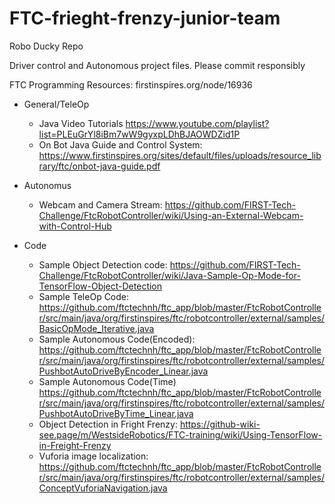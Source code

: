 # FTC-frieght-frenzy-junior-team
Robo Ducky Repo

Driver control and Autonomous project files. Please commit responsibly

FTC Programming Resources: firstinspires.org/node/16936
  - General/TeleOp
    - Java Video Tutorials https://www.youtube.com/playlist?list=PLEuGrYl8iBm7wW9gyxpLDhBJAOWDZid1P
    - On Bot Java Guide and Control System: https://www.firstinspires.org/sites/default/files/uploads/resource_library/ftc/onbot-java-guide.pdf
  - Autonomus
    - Webcam and Camera Stream: https://github.com/FIRST-Tech-Challenge/FtcRobotController/wiki/Using-an-External-Webcam-with-Control-Hub

  - Code
    - Sample Object Detection code: https://github.com/FIRST-Tech-Challenge/FtcRobotController/wiki/Java-Sample-Op-Mode-for-TensorFlow-Object-Detection
    - Sample TeleOp Code:          https://github.com/ftctechnh/ftc_app/blob/master/FtcRobotController/src/main/java/org/firstinspires/ftc/robotcontroller/external/samples/BasicOpMode_Iterative.java
    - Sample Autonomous Code(Encoded): https://github.com/ftctechnh/ftc_app/blob/master/FtcRobotController/src/main/java/org/firstinspires/ftc/robotcontroller/external/samples/PushbotAutoDriveByEncoder_Linear.java
    - Sample Autonomous Code(Time)
https://github.com/ftctechnh/ftc_app/blob/master/FtcRobotController/src/main/java/org/firstinspires/ftc/robotcontroller/external/samples/PushbotAutoDriveByTime_Linear.java
    - Object Detection in Fright Frenzy:
https://github-wiki-see.page/m/WestsideRobotics/FTC-training/wiki/Using-TensorFlow-in-Freight-Frenzy
    - Vuforia image localization: https://github.com/ftctechnh/ftc_app/blob/master/FtcRobotController/src/main/java/org/firstinspires/ftc/robotcontroller/external/samples/ConceptVuforiaNavigation.java
    
